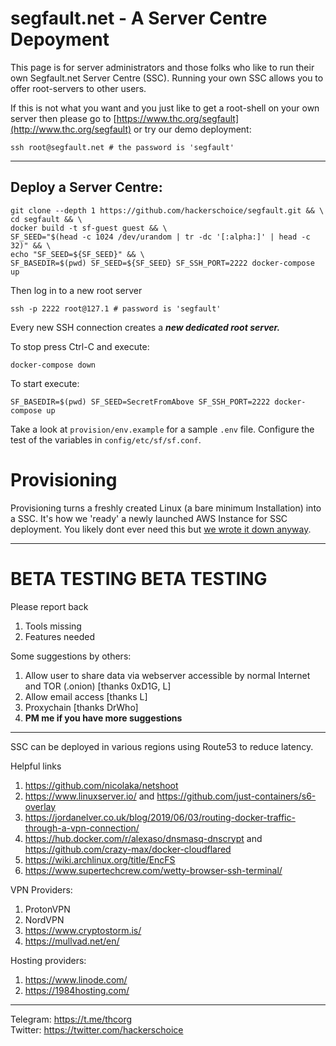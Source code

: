# segfault.net - A Server Centre Depoyment 

This page is for server administrators and those folks who like to run their own Segfault.net Server Centre (SSC). Running your own SSC allows you to offer root-servers to other users.

If this is not what you want and you just like to get a root-shell on your own server then please go to [https://www.thc.org/segfault](http://www.thc.org/segfault) or try our demo deployment:
```shell
ssh root@segfault.net # the password is 'segfault'
```

---

## Deploy a Server Centre:
```shell
git clone --depth 1 https://github.com/hackerschoice/segfault.git && \
cd segfault && \
docker build -t sf-guest guest && \
SF_SEED="$(head -c 1024 /dev/urandom | tr -dc '[:alpha:]' | head -c 32)" && \
echo "SF_SEED=${SF_SEED}" && \
SF_BASEDIR=$(pwd) SF_SEED=${SF_SEED} SF_SSH_PORT=2222 docker-compose up
```

Then log in to a new root server
```shell
ssh -p 2222 root@127.1 # password is 'segfault'
```
Every new SSH connection creates a ***new dedicated root server.***

To stop press Ctrl-C and execute:
```
docker-compose down
```

To start execute:
```
SF_BASEDIR=$(pwd) SF_SEED=SecretFromAbove SF_SSH_PORT=2222 docker-compose up
```

Take a look at `provision/env.example` for a sample `.env` file. Configure the test of the variables in `config/etc/sf/sf.conf`.

# Provisioning

Provisioning turns a freshly created Linux (a bare minimum Installation) into a SSC. It's how we 'ready' a newly launched AWS Instance for SSC deployment. You likely dont ever need this but [we wrote it down anyway](wiki/AWS-Deployment).

---
# BETA TESTING BETA TESTING

Please report back
1. Tools missing
1. Features needed

Some suggestions by others:
1. Allow user to share data via webserver accessible by normal Internet and TOR (.onion) [thanks 0xD1G, L]
1. Allow email access [thanks L]
1. Proxychain [thanks DrWho]
1. **PM me if you have more suggestions** 
---

SSC can be deployed in various regions using Route53 to reduce latency.

Helpful links
1. https://github.com/nicolaka/netshoot
1. https://www.linuxserver.io/ and https://github.com/just-containers/s6-overlay
1. https://jordanelver.co.uk/blog/2019/06/03/routing-docker-traffic-through-a-vpn-connection/ 
1. https://hub.docker.com/r/alexaso/dnsmasq-dnscrypt and https://github.com/crazy-max/docker-cloudflared
1. https://wiki.archlinux.org/title/EncFS
1. https://www.supertechcrew.com/wetty-browser-ssh-terminal/

VPN Providers:
1. ProtonVPN
1. NordVPN
1. https://www.cryptostorm.is/
1. https://mullvad.net/en/

Hosting providers:
1. https://www.linode.com/
1. https://1984hosting.com/

---
Telegram: https://t.me/thcorg  
Twitter: https://twitter.com/hackerschoice

